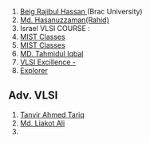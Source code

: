 1.  [Beig Rajibul Hassan ](https://www.youtube.com/watch?v=KOc_FJAX4so&list=PLn12JjJn-4YkQy8uyNnkRrt4SiE4SvZDX)(Brac University)
2. [Md. Hasanuzzaman(Rahid)](https://www.youtube.com/@md.hasanuzzaman2277/playlists)
3. Israel VLSI COURSE : [](https://www.youtube.com/watch?v=GIPhBfenqMc&list=PLZU5hLL_713x0_AV_rVbay0pWmED7992G&index=1)
4. [MIST Classes](https://www.youtube.com/@mistclasses25/videos)
5. [MIST Classes](https://www.youtube.com/@mistclasses25/playlists)
6. [MD. Tahmidul Iqbal](https://www.youtube.com/@tahmidraven/playlists)
7. [VLSI Excillence - ](https://www.youtube.com/@vlsiexcellence/playlists)
8. [Explorer](https://www.youtube.com/@explorer9577/playlists)


## Adv. VLSI
1. [Tanvir Ahmed Tariq](https://www.youtube.com/watch?v=Tvjy_xsqV1k&list=PL-gPMfK-bku70g6-vR8pHFzRWDV8movWR)
2. [Md. Liakot Ali](https://www.youtube.com/@ClassLecturesOfProfDrMdLiakotA/videos)
3. 